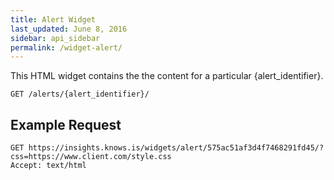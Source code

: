```yaml
---
title: Alert Widget
last_updated: June 8, 2016
sidebar: api_sidebar
permalink: /widget-alert/
---
```


This HTML widget contains the the content for a particular {alert_identifier}.


```
GET /alerts/{alert_identifier}/
```


## Example Request

```
GET https://insights.knows.is/widgets/alert/575ac51af3d4f7468291fd45/?css=https://www.client.com/style.css
Accept: text/html
```

